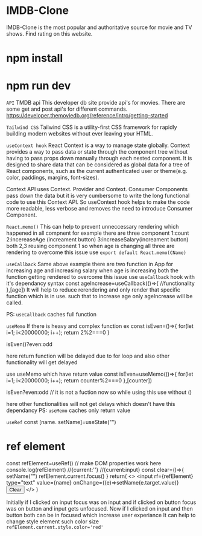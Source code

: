# IMDB-Clone
IMDB-Clone is the most popular and authoritative source for movie and TV shows. Find rating on this website.

# npm install
# npm run dev

`API`
TMDB api
This developer db site provide api's for movies. There are some get and post api's for different commands.
https://developer.themoviedb.org/reference/intro/getting-started

`Tailwind CSS`
Tailwind CSS is a utility-first CSS framework for rapidly building modern websites without ever leaving your HTML.

`useContext hook`
React Context is a way to manage state globally.
Context provides a way to pass data or state through the component tree without having to pass props down manually through each nested component. It is designed to share data that can be considered as global data for a tree of React components, such as the current authenticated user or theme(e.g. color, paddings, margins, font-sizes).

Context API uses Context. Provider and Context. Consumer Components pass down the data but it is very cumbersome to write the long functional code to use this Context API. So useContext hook helps to make the code more readable, less verbose and removes the need to introduce Consumer Component. 

`React.memo()`
This can help to prevent unneccessary rendering which happened in all compnent 
for example
there are three component 
1:count
2:incereaseAge (increament button)
3:increaseSalary(increament button)
both 2,3 reusing component 1
so when age is changing all three are rendering
to overcome this issue use `export default React.memo(CName)`

`useCallback`
Same above example there are two function in App for increasing age and increasing salary
when age is increasing both the function getting rendered
to overcome this issue use `useCallback` hook with it's dependancy
syntax
const ageIncrease=useCallback(()=>{
//functionality
},[age])
It will help to reduce rerendering and only render that specific function which is in use. such that to increase age only ageIncrease will be called.

PS: `useCallback` caches full function

`useMemo`
If there is heavy and complex function
ex const isEven=()=>{
    for(let i=1; i<20000000; i++);
    return 2%2===0
}

isEven()?even:odd

here return function will be delayed due to for loop and also other functionality will get delayed

use useMemo which have return value
const isEven=useMemo(()=>{
    for(let i=1; i<20000000; i++);
    return counter%2===0
},[counter])

isEven?even:odd  // it is not a fuction now so while using this use without ()

here other functionalities will not get delays which doesn't have this dependancy
PS: `useMemo` caches only return value


`useRef`
const [name. setName]=useState("")
# ref element
const refElement=useRef()  // make DOM properties work here     
console.log(refElement) //{current:''} //{current:input}
const clear=()=>{
    setName("")
    <!-- I want my current object to be focused not shift -->
    refElement.current.focus()
}
return(
    <>
    <input rf={refElement} type="text" value={name} onChange={(e)=>setName(e.target.value)}
    <button onClick={clear}>Clear</button>
    </>
)

Initially if I clicked on input focus was on input and if clicked on button focus was on button and input gets unfocused. 
Now if I clicked on input and then button both can be in focused
which increase user experiance
It can help to change style element such color size `refElement.current.style.color='red'`

